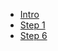 <!-- docs/_sidebar.md -->

* [Intro](/onboarding/intro.md)
* [Step 1](/onboarding/step-1.md "Step 1 - Connecting review platform")
* [Step 6](/onboarding/step-6.md "Step 6 - Setup your sending domain")